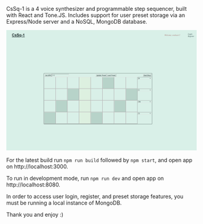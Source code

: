 CsSq-1 is a 4 voice synthesizer and programmable step sequencer, built with React and Tone.JS. Includes support for user preset storage via an Express/Node server and a NoSQL, MongoDB database.  

![alt text](https://github.com/hankthetank27/CsSq-1/blob/main/readme_img/CsSq1.png)

For the latest build run `npm run build` followed by `npm start`, and open app on http://localhost:3000.

To run in development mode, run `npm run dev` and open app on http://localhost:8080.

In order to access user login, register, and preset storage features, you must be running a local instance of MongoDB.

Thank you and enjoy :)